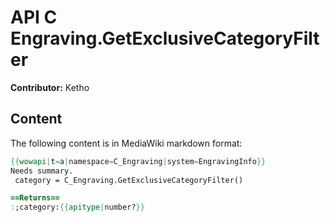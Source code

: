# API C Engraving.GetExclusiveCategoryFilter

**Contributor:** Ketho

## Content

The following content is in MediaWiki markdown format:

```mediawiki
{{wowapi|t=a|namespace=C_Engraving|system=EngravingInfo}}
Needs summary.
 category = C_Engraving.GetExclusiveCategoryFilter()

==Returns==
:;category:{{apitype|number?}}
```